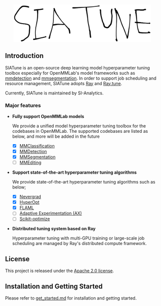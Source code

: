 
<div align="center">
  <img src="resources/siatune-logo.png" width="450"/>
</div>

## Introduction
SIATune is an open-source deep learning model hyperparameter tuning toolbox especially for OpenMMLab's model frameworks such as [mmdetection](https://github.com/open-mmlab/mmdetection) and [mmsegmentation](https://github.com/open-mmlab/mmsegmentation). In order to support job scheduling and resource management, SIATune adopts [Ray](https://github.com/ray-project/ray) and [Ray.tune](https://docs.ray.io/en/latest/tune/index.html).

Currently, SIATune is maintained by SI-Analytics.

### Major features

- **Fully support OpenMMLab models**

  We provide a unified model hyperparameter tuning toolbox for the codebases in OpenMMLab. The supported codebases are listed as below, and more will be added in the future
  - [x] [MMClassification](https://github.com/open-mmlab/mmclassification)
  - [x] [MMDetection](https://github.com/open-mmlab/mmdetection)
  - [x] [MMSegmentation](https://github.com/open-mmlab/mmsegmentation)
  - [ ] [MMEditing](https://github.com/open-mmlab/mmediting)

- **Support state-of-the-art hyperparameter tuning algorithms**

    We provide state-of-the-art hyperparameter tuning algorithms such as below;
  - [x] [Nevergrad](https://github.com/facebookresearch/nevergrad)
  - [x] [HyperOpt](https://github.com/hyperopt/hyperopt)
  - [x] [FLAML](https://github.com/microsoft/FLAML)
  - [ ] [Adaptive Experimentation (AX)](https://ax.dev/)
  - [ ] [Scikit-optimize](https://github.com/scikit-optimize/scikit-optimize)

- **Distributed tuning system based on Ray**

    Hyperparameter tuning with multi-GPU training or large-scale job scheduling are managed by Ray's distributed compute framework.

## License

This project is released under the [Apache 2.0 license](LICENSE).

## Installation and Getting Started

Please refer to [get_started.md](docs/get_started.md) for installation and getting started.

